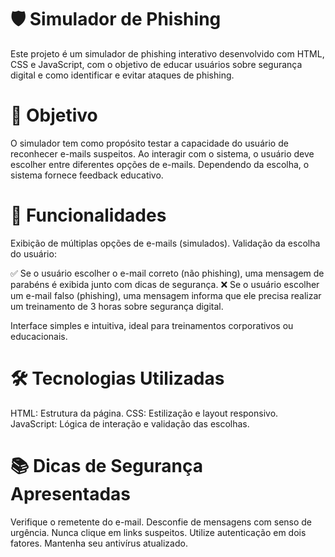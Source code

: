 # 🛡️ Simulador de Phishing
Este projeto é um simulador de phishing interativo desenvolvido com HTML, CSS e JavaScript, com o objetivo de educar usuários sobre segurança digital e como identificar e evitar ataques de phishing.

# 🎯 Objetivo
O simulador tem como propósito testar a capacidade do usuário de reconhecer e-mails suspeitos. Ao interagir com o sistema, o usuário deve escolher entre diferentes opções de e-mails. Dependendo da escolha, o sistema fornece feedback educativo.

# 🚀 Funcionalidades

Exibição de múltiplas opções de e-mails (simulados).
Validação da escolha do usuário:

✅ Se o usuário escolher o e-mail correto (não phishing), uma mensagem de parabéns é exibida junto com dicas de segurança.
❌ Se o usuário escolher um e-mail falso (phishing), uma mensagem informa que ele precisa realizar um treinamento de 3 horas sobre segurança digital.


Interface simples e intuitiva, ideal para treinamentos corporativos ou educacionais.

# 🛠️ Tecnologias Utilizadas

HTML: Estrutura da página.
CSS: Estilização e layout responsivo.
JavaScript: Lógica de interação e validação das escolhas.

# 📚 Dicas de Segurança Apresentadas

Verifique o remetente do e-mail.
Desconfie de mensagens com senso de urgência.
Nunca clique em links suspeitos.
Utilize autenticação em dois fatores.
Mantenha seu antivírus atualizado.

